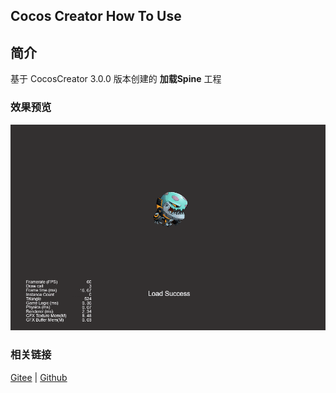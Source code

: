## Cocos Creator How To Use

## 简介

基于 CocosCreator 3.0.0 版本创建的 **加载Spine** 工程

### 效果预览
![image](../../gif/202203/2022030221.gif)

### 相关链接
[Gitee](https://gitee.com/mirrors_cocos-creator/test-cases-3d/tree/v3.0/assets/cases/spine) | [Github](https://github.com/cocos-creator/test-cases-3d/tree/v3.0/assets/cases/spine)